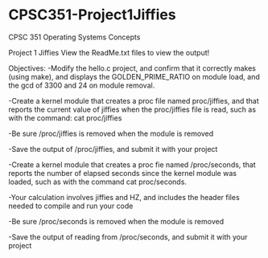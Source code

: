 # CPSC351-Project1Jiffies
CPSC 351 Operating Systems Concepts 

Project 1 Jiffies
View the ReadMe.txt files to view the output!

Objectives:
-Modify the hello.c project, and confirm that it correctly makes (using make), and displays the GOLDEN_PRIME_RATIO on module load, and the gcd of 3300 and 24 on module removal.

-Create a kernel module that creates a proc file named proc/jiffies, and that reports the current value of jiffies when the proc/jiffies file is read, such as with the command: 
cat proc/jiffies

-Be sure /proc/jiffies is removed when the module is removed

-Save the output of /proc/jiffies, and submit it with your project

-Create a kernel module that creates a proc fie named /proc/seconds, that reports the number of elapsed seconds since the kernel module was loaded, such as with the command 
cat proc/seconds. 

-Your calculation involves jiffies and HZ, and includes the header files needed to compile and run your code

-Be sure /proc/seconds is removed when the module is removed

-Save the output of reading from /proc/seconds, and submit it with your project


